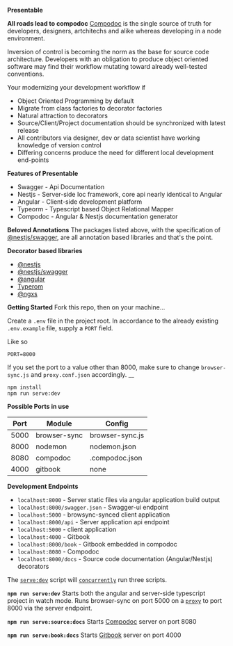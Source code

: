 ﻿**Presentable**

**All roads lead to compodoc**
[Compodoc](https://github.com/compodoc/compodoc)  is the single source of truth for developers, designers, artchitechs and alike whereas developing in a node environment.

Inversion of control is becoming the norm as the base for source code architecture. Developers with an obligation to produce object oriented software may find their workflow mutating toward already well-tested conventions.    

Your modernizing your development workflow if

 - Object Oriented Programming by default
 - Migrate from class factories to decorator factories
 - Natural attraction to decorators
 - Source/Client/Project documentation should be synchronized with latest release
 - All contributors via designer, dev or data scientist have working knowledge of version control
 - Differing concerns produce the need for different local development end-points


**Features of Presentable**

 - Swagger  - Api Documentation
 - Nestjs - Server-side Ioc framework, core api nearly identical to Angular
 - Angular - Client-side development platform 
 - Typeorm - Typescript based Object Relational Mapper
 - Compodoc - Angular & Nestjs documentation generator

**Beloved Annotations**
The packages listed above, with the specification of [@nestjs/swagger](https://github.com/nestjs/swagger), are all annotation based libraries and that's the point.

**Decorator based libraries**

 - [@nestjs ](https://nestjs.com/)
 - [@nestjs/swagger ](https://github.com/nestjs/swagger)
 - [@angular ](https://github.com/angular/angular)
 - [Typerom](https://github.com/typeorm/typeorm)
 - [@ngxs](https://github.com/ngxs/store)

**Getting Started**
Fork this repo, then on your machine...

Create a `.env` file in the project root. In accordance to the  already existing `.env.example` file, supply a `PORT` field.

Like so 

    PORT=8000
If you set the port to a value other than 8000, make sure to change `browser-sync.js` and `proxy.conf.json` accordingly.
__

    npm install
    npm run serve:dev

**Possible Ports in use**

| Port  | Module       | Config            |
|-------|--------------|-------------------|
|  5000 | browser-sync |  browser-sync.js  |
|  8000 | nodemon      |  nodemon.json     | 
|  8080 | compodoc     |  .compodoc.json   |
|  4000 | gitbook      | none              | 

**Development Endpoints**

 - `localhost:8000` - Server static files via angular application build output
 - `localhost:8000/swagger.json` -  Swagger-ui endpoint
 - `localhost:5000` - browsync-synced client application
 - `localhost:8000/api` - Server application api endpoint
 - `localhost:5000` -  client application
 - `localhost:4000` - Gitbook
 -  `localhost:8000/book` - Gitbook embedded in compodoc
 - `localhost:8080` - Compodoc
 - `localhost:8000/docs` -    Source code documentation (Angular/Nestjs) decorators

The [`serve:dev`](https://github.com/malik-evans/presentable/blob/308cfdc8117767532b592ed9e31bc7e900e4454b/package.json#L20) script will [`concurrently`](https://github.com/kimmobrunfeldt/concurrently) run three scripts.

**`npm run serve:dev`**
Starts both the angular and server-side typescript project in watch mode. Runs browser-sync on port 5000 on a [`proxy`](https://github.com/malik-evans/presentable/blob/develop/proxy.conf.json) to port 8000 via the server endpoint.

**`npm run serve:source:docs`**
Starts [Compodoc](https://compodoc.app/) server on port 8080

**`npm run serve:book:docs`**
Starts [Gitbook](https://www.gitbook.com/?t=1) server on port 4000

